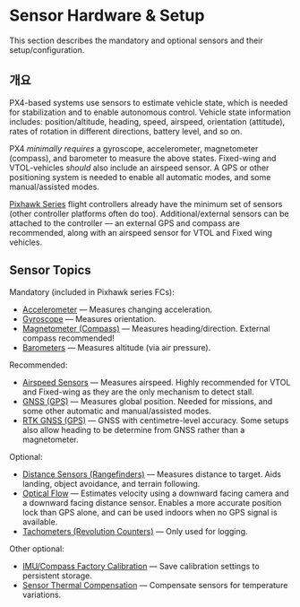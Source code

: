 # Sensor Hardware & Setup

This section describes the mandatory and optional sensors and their setup/configuration.

## 개요

PX4-based systems use sensors to estimate vehicle state, which is needed for stabilization and to enable autonomous control.
Vehicle state information includes: position/altitude, heading, speed, airspeed, orientation (attitude), rates of rotation in different directions, battery level, and so on.

PX4 _minimally requires_ a gyroscope, accelerometer, magnetometer (compass), and barometer to measure the above states.
Fixed-wing and VTOL-vehicles _should_ also include an airspeed sensor.
A GPS or other positioning system is needed to enable all automatic modes, and some manual/assisted modes.

[Pixhawk Series](../flight_controller/pixhawk_series.md) flight controllers already have the minimum set of sensors (other controller platforms often do too).
Additional/external sensors can be attached to the controller — an external GPS and compass are recommended, along with an airspeed sensor for VTOL and Fixed wing vehicles.

## Sensor Topics

Mandatory (included in Pixhawk series FCs):

- [Accelerometer](../sensor/accelerometer.md) — Measures changing acceleration.
- [Gyroscope](../sensor/gyroscope.md) — Measures orientation.
- [Magnetometer (Compass)](../gps_compass/magnetometer.md) — Measures heading/direction.
  External compass recommended!
- [Barometers](../sensor/barometer.md) — Measures altitude (via air pressure).

Recommended:

- [Airspeed Sensors](../sensor/airspeed.md) — Measures airspeed.
  Highly recommended for VTOL and Fixed-wing as they are the only mechanism to detect stall.
- [GNSS (GPS)](../gps_compass/index.md) — Measures global position.
  Needed for missions, and some other automatic and manual/assisted modes.
- [RTK GNSS (GPS)](../gps_compass/rtk_gps.md) — GNSS with centimetre-level accuracy.
  Some setups also allow heading to be determine from GNSS rather than a magnetometer.

Optional:

- [Distance Sensors (Rangefinders)](../sensor/rangefinders.md) — Measures distance to target.
  Aids landing, object avoidance, and terrain following.
- [Optical Flow](../sensor/optical_flow.md) — Estimates velocity using a downward facing camera and a downward facing distance sensor.
  Enables a more accurate position lock than GPS alone, and can be used indoors when no GPS signal is available.
- [Tachometers (Revolution Counters)](../sensor/tachometers.md) — Only used for logging.

Other optional:

- [IMU/Compass Factory Calibration](../advanced_config/imu_factory_calibration.md) — Save calibration settings to persistent storage.
- [Sensor Thermal Compensation](../advanced_config/sensor_thermal_calibration.md) — Compensate sensors for temperature variations.
